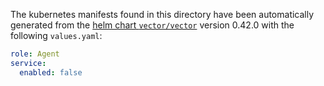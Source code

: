 The kubernetes manifests found in this directory have been automatically generated
from the [helm chart `vector/vector`](https://github.com/vectordotdev/helm-charts/tree/master/charts/vector)
version 0.42.0 with the following `values.yaml`:

```yaml
role: Agent
service:
  enabled: false
```
